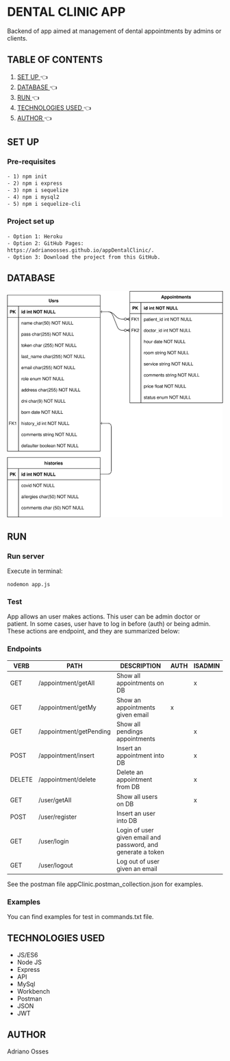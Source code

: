 # DENTAL CLINIC APP
Backend of app aimed at management of dental appointments by admins or clients.
## TABLE OF CONTENTS
1. [ SET UP ](#inst) :point_left:
2. [ DATABASE ](#db) :point_left:
3. [ RUN ](#run) :point_left:
4. [ TECHNOLOGIES USED ](#tech) :point_left:
5. [ AUTHOR ](#author) :point_left:

<a name="inst"></a>
## SET UP
### Pre-requisites
    - 1) npm init
    - 2) npm i express
    - 3) npm i sequelize
    - 4) npm i mysql2
    - 5) npm i sequelize-cli

### Project set up
    - Option 1: Heroku
    - Option 2: GitHub Pages: https://adrianoosses.github.io/appDentalClinic/.
    - Option 3: Download the project from this GitHub.

<a name="db"></a>
## DATABASE
<img src="./entity-relationship-diagram.svg">

<a name="run"></a>
## RUN
### Run server
Execute in terminal:
```
nodemon app.js
```
### Test
App allows an user makes actions. This user can be admin doctor or patient. In some cases, user have to log in before (auth) or being admin. These actions are endpoint, and they are summarized below: 
### Endpoints
| VERB| PATH|DESCRIPTION|AUTH|ISADMIN|
| ----- | ---- | ---- | ---- | ---- |
| GET | /appointment/getAll | Show all appointments on DB |  | x |
| GET | /appointment/getMy | Show an appointments given email | x |  |
| GET | /appointment/getPending | Show all pendings appointments |  | x |
| POST| /appointment/insert | Insert an appointment into DB | | x |
| DELETE | /appointment/delete | Delete an appointment from DB | | x |
| GET | /user/getAll | Show all users on DB |  | x |
| POST | /user/register | Insert an user into DB |  | |
| GET | /user/login | Login of user given email and password, and generate a token |  |  |
| GET | /user/logout | Log out of user given an email |  |  |

See the postman file appClinic.postman_collection.json for examples.

### Examples
You can find examples for test in commands.txt file.

<a name="tech"></a>
## TECHNOLOGIES USED
- JS/ES6
- Node JS
- Express
- API
- MySql
- Workbench
- Postman
- JSON
- JWT

<a name="author"></a>
## AUTHOR
Adriano Osses


